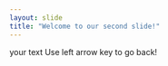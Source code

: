 ```yaml
---
layout: slide
title: "Welcome to our second slide!"
---
```

your text
Use left arrow key to go back!
